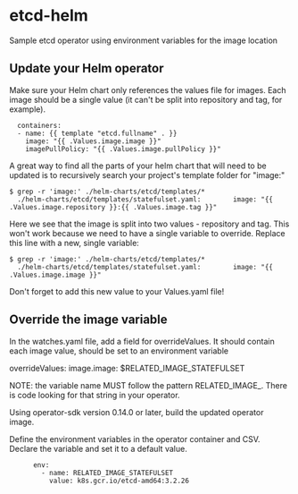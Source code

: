 # etcd-helm
Sample etcd operator using environment variables for the image location


## Update your Helm operator

Make sure your Helm chart only references the values file for images. Each image should be a single value (it can't be split into repository and tag, for example).

      containers:
      - name: {{ template "etcd.fullname" . }}
        image: "{{ .Values.image.image }}"
        imagePullPolicy: "{{ .Values.image.pullPolicy }}"

A great way to find all the parts of your helm chart that will need to be updated is to recursively search your project's template folder for "image:"

    $ grep -r 'image:' ./helm-charts/etcd/templates/*
      ./helm-charts/etcd/templates/statefulset.yaml:        image: "{{ .Values.image.repository }}:{{ .Values.image.tag }}"

Here we see that the image is split into two values - repository and tag. This won't work because we need to have a single variable to override. Replace this line with a new, single variable:

    $ grep -r 'image:' ./helm-charts/etcd/templates/*
      ./helm-charts/etcd/templates/statefulset.yaml:        image: "{{ .Values.image.image }}"

Don't forget to add this new value to your Values.yaml file!

## Override the image variable

In the watches.yaml file, add a field for overrideValues. It should contain each image value, should be set to an environment variable

  overrideValues:
    image.image: $RELATED_IMAGE_STATEFULSET

NOTE: the variable name MUST follow the pattern RELATED_IMAGE_<identifier>. There is code looking for that string in your operator.

Using operator-sdk version 0.14.0 or later, build the updated operator image.

Define the environment variables in the operator container and CSV. Declare the variable and set it to a default value.

          env:
            - name: RELATED_IMAGE_STATEFULSET
              value: k8s.gcr.io/etcd-amd64:3.2.26

